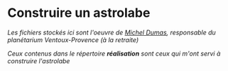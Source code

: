 # Construire un astrolabe
 *Les fichiers stockés ici sont l'oeuvre de [Michel Dumas](mailto:m26@orange.fr), responsable du planétarium Ventoux-Provence (à la retraite)*

*Ceux contenus dans le répertoire **réalisation** sont ceux qui m'ont servi à construire l'astrolabe*
